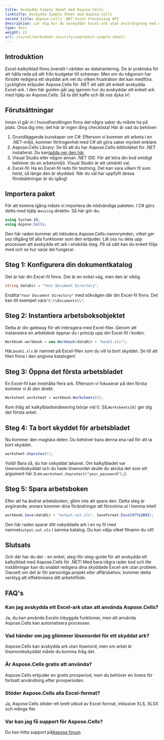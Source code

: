 ```yaml
---
title: Avskydda Simple Sheet med Aspose.Cells
linktitle: Avskydda Simple Sheet med Aspose.Cells
second_title: Aspose.Cells .NET Excel Processing API
description: Lär dig hur du avskyddar Excel-ark utan ansträngning med Aspose.Cells för .NET med denna steg-för-steg handledning.
type: docs
weight: 22
url: /sv/net/worksheet-security/unprotect-simple-sheet/
---
```

## Introduktion
Excel-kalkylblad finns överallt i världen av datahantering. De är praktiska för att hålla reda på allt från budgetar till scheman. Men om du någonsin har försökt redigera ett skyddat ark vet du vilken frustration det kan medföra. Lyckligtvis erbjuder Aspose.Cells för .NET ett sätt att enkelt avskydda Excel-ark. I den här guiden går jag igenom hur du avskyddar ett enkelt ark med hjälp av Aspose.Cells. Så ta ditt kaffe och låt oss dyka in!
## Förutsättningar
Innan vi går in i huvudhandlingen finns det några saker du måste ha på plats. Oroa dig inte; det här är ingen lång checklista! Här är vad du behöver:
1. Grundläggande kunskaper om C#: Eftersom vi kommer att arbeta i en .NET-miljö, kommer förtrogenhet med C# att göra saker mycket enklare.
2.  Aspose.Cells Library: Se till att du har Aspose.Cells-biblioteket för .NET installerat. Du kan[ladda ner den här](https://releases.aspose.com/cells/net/).
3. Visual Studio eller någon annan .NET IDE: För att köra din kod smidigt behöver du en arbetsmiljö. Visual Studio är ett utmärkt val.
4. Excel-fil: Ha en Excel-fil redo för testning. Det kan vara vilken fil som helst, så länge den är skyddad.
När du väl har uppfyllt dessa förutsättningar är du igång!
## Importera paket
 För att komma igång måste vi importera de nödvändiga paketen. I C# görs detta med hjälp av`using` direktiv. Så här gör du:
```csharp
using System.IO;
using Aspose.Cells;
```
Den här raden kommer att inkludera Aspose.Cells-namnrymden, vilket ger oss tillgång till alla funktioner som den erbjuder. 
Låt oss nu dela upp processen att avskydda ett ark i enskilda steg. På så sätt kan du enkelt följa med och se hur varje del fungerar.
## Steg 1: Konfigurera din dokumentkatalog
Det är här din Excel-fil finns. Det är en enkel väg, men den är viktig. 
```csharp
string dataDir = "Your Document Directory";
```
 Ersätta`"Your Document Directory"` med sökvägen där din Excel-fil finns. Det kan till exempel vara`"C:\\Documents\\"`.
## Steg 2: Instantiera arbetsboksobjektet
Detta är din gateway för att interagera med Excel-filer. Genom att instansiera en arbetsbok öppnar du i princip upp din Excel-fil i koden.
```csharp
Workbook workbook = new Workbook(dataDir + "book1.xls");
```
 Här,`book1.xls` är namnet på Excel-filen som du vill ta bort skyddet. Se till att filen finns i den angivna katalogen!
## Steg 3: Öppna det första arbetsbladet
En Excel-fil kan innehålla flera ark. Eftersom vi fokuserar på den första kommer vi åt den direkt.
```csharp
Worksheet worksheet = workbook.Worksheets[0];
```
 Kom ihåg att kalkylbladsindexering börjar vid 0. Så,`Worksheets[0]` ger dig det första arket.
## Steg 4: Ta bort skyddet för arbetsbladet
Nu kommer den magiska delen. Du behöver bara denna ena rad för att ta bort skyddet.
```csharp
worksheet.Unprotect();
```
 Voilà! Bara så, du har oskyddat lakanet. Om kalkylbladet var lösenordsskyddat och du hade lösenordet skulle du skicka det som ett argument här (t.ex.`worksheet.Unprotect("your_password");`).
## Steg 5: Spara arbetsboken
Efter att ha ändrat arbetsboken, glöm inte att spara den. Detta steg är avgörande; annars kommer dina förändringar att försvinna ut i tomma intet!
```csharp
workbook.Save(dataDir + "output.out.xls", SaveFormat.Excel97To2003);
```
 Den här raden sparar ditt oskyddade ark i en ny fil med namnet`output.out.xls` i samma katalog. Du kan välja vilket filnamn du vill!
## Slutsats
Och där har du det - en enkel, steg-för-steg-guide för att avskydda ett kalkylblad med Aspose.Cells för .NET! Med bara några rader kod och lite inställningar kan du snabbt redigera dina skyddade Excel-ark utan problem. Oavsett om det är för personliga projekt eller affärsbehov, kommer detta verktyg att effektivisera ditt arbetsflöde.
## FAQ's
### Kan jag avskydda ett Excel-ark utan att använda Aspose.Cells?
Ja, du kan använda Excels inbyggda funktioner, men att använda Aspose.Cells kan automatisera processen.
### Vad händer om jag glömmer lösenordet för ett skyddat ark?
Aspose.Cells kan avskydda ark utan lösenord, men om arket är lösenordsskyddat måste du komma ihåg det.
### Är Aspose.Cells gratis att använda?
Aspose.Cells erbjuder en gratis provperiod, men du behöver en licens för fortsatt användning efter provperioden.
### Stöder Aspose.Cells alla Excel-format?
Ja, Aspose.Cells stöder ett brett utbud av Excel-format, inklusive XLS, XLSX och många fler. 
### Var kan jag få support för Aspose.Cells?
 Du kan hitta support på[Aspose forum](https://forum.aspose.com/c/cells/9).
